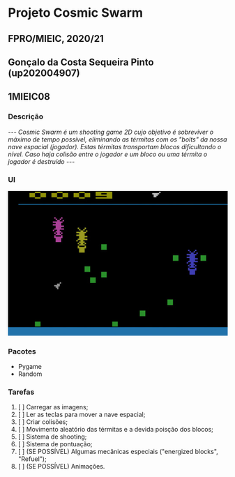 # Projeto Cosmic Swarm
## FPRO/MIEIC, 2020/21
## Gonçalo da Costa Sequeira Pinto (up202004907)
## 1MIEIC08
### Descrição

*--- Cosmic Swarm é um shooting game 2D cujo objetivo é sobreviver o máximo de tempo possível, eliminando as térmitas com os "bolts" da nossa nave espacial (jogador). Estas térmitas transportam blocos dificultando o nível. Caso haja colisão entre o jogador e um bloco ou uma térmita o jogador é destruído ---*

### UI

![UI](https://github.com/gpe0/cosmic-swarm/blob/main/images/cosmicswarm.jpg)

### Pacotes

- Pygame
- Random

### Tarefas

1. [ ] Carregar as imagens;
2. [ ] Ler as teclas para mover a nave espacial;
3. [ ] Criar colisões;
4. [ ] Movimento aleatório das térmitas e a devida poisção dos blocos;
5. [ ] Sistema de shooting;
6. [ ] Sistema de pontuação;
7. [ ] (SE POSSÍVEL) Algumas mecânicas especiais ("energized blocks", "Refuel");
8. [ ] (SE POSSÍVEL) Animações.
